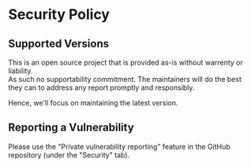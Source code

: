 # Security Policy

## Supported Versions

This is an open source project that is provided as-is without warrenty or liability.  
As such no supportability commitment. The maintainers will do the best they can to address any report promptly and responsibly.

Hence, we'll focus on maintaining the latest version.

## Reporting a Vulnerability

Please use the "Private vulnerability reporting" feature in the GitHub repository (under the "Security" tab). 
